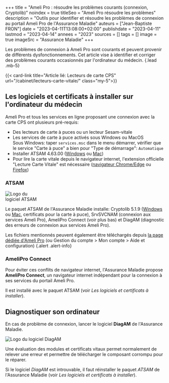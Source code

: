 +++
title = "Ameli Pro : résoudre les problèmes courants (connexion, Cryptolib)"
noindex = true
titleSeo = "Ameli Pro résoudre les problèmes"
description = "Outils pour identifier et résoudre les problèmes de connexion au portail Ameli Pro de l'Assurance Maladie"
auteurs = ["Jean-Baptiste FRON"]
date = "2023-04-11T13:08:00+02:00"
publishdate = "2023-04-11"
lastmod = "2023-04-14"
annees = "2023"
sources = []
tags = []
image = true
imageSrc = "Assurance Maladie"
+++

Les problèmes de connexion à Ameli Pro sont courants et peuvent provenir de différents dysfonctionnements. Cet article vise à identifier et corriger des problèmes courants occasionnés par l'ordinateur du médecin.
{.lead .mb-5}

{{< card-link title="Article lié: Lecteurs de carte CPS" url="/cabinet/lecteurs-carte-vitale/" class="my-5">}}

## Les logiciels et certificats à installer sur l'ordinateur du médecin

Ameli Pro et tous les services en ligne proposant une connexion avec la carte CPS ont plusieurs pré-requis:

- Des lecteurs de carte à puces ou un lecteur Sesam-vitale
- Les services de carte à puce activés sous Windows ou MacOS  
  Sous Windows: taper `services.msc` dans le menu démarrer, vérifier que le service "Carte à puce" a bien pour "Type de démarrage": `Automatique`
- Installer ATSAM 4.63.00 ([Windows](https://www.diabeclic.com/daemonite/atsam-4.63.00.exe) ou [Mac](https://www.diabeclic.com/daemonite/atsam-4.63.00.dmg))
- Pour lire la carte vitale depuis le navigateur internet, l'extension officielle "Lecture Carte Vitale" est nécessaire ([navigateur Chrome/Edge](https://chrome.google.com/webstore/detail/lecture-carte-vitale/kpjpglcbcgnblkigbedgaoegjbifejka?hl=fr) ou [Firefox](https://addons.mozilla.org/fr/firefox/addon/lecture-carte-vitale/))

### ATSAM

<img src="/images/logos/atsam.webp" alt="Logo du logiciel ATSAM" loading="lazy" class="img-responsive" style="max-width: 100px">

Le paquet ATSAM de l'Assurance Maladie installe: Cryptolib 5.1.9 ([Windows](https://www.diabeclic.com/daemonite/CryptolibCPS-5.1.9.exe) ou [Mac](https://www.diabeclic.com/daemonite/CryptolibCPS-5.1.19.dmg), certificats pour la carte à puce), SrvSVCNAM (connexion aux services Ameli Pro), AmeliPro Connect (voir plus bas) et DiagAM (diagnostic des erreurs de connexion aux services Ameli Pro).

Les fichiers mentionnés peuvent également être téléchargés depuis [la page dédiée d'Ameli Pro](https://espacepro.ameli.fr/inscription/#/aide) (ou Gestion du compte > Mon compte > Aide et configuration)
{.alert .alert-info}

### AmeliPro Connect

Pour éviter ces conflits de navigateur internet, l'Assurance Maladie propose **AmeliPro Connect**, un navigateur internet indépendant pour la connexion à ses services du portail Ameli Pro.

Il est installé avec le paquet ATSAM (voir *Les logiciels et certificats à installer*).

## Diagnostiquer son ordinateur

En cas de problème de connexion, lancer le logiciel **DiagAM** de l'Assurance Maladie.

<img src="/images/logos/diagam.webp" title="DiagAM" alt="Logo du logiciel DiagAM" loading="lazy" class="mw-248 img-responsive">

Une évaluation des modules et certificats vitaux permet normalement de relever une erreur et permettre de télécharger le composant corrompu pour le réparer.

Si le logiciel *DiagAM* est introuvable, il faut réinstaller le paquet *ATSAM* de l'Assurance Maladie (voir *Les logiciels et certificats à installer*).
